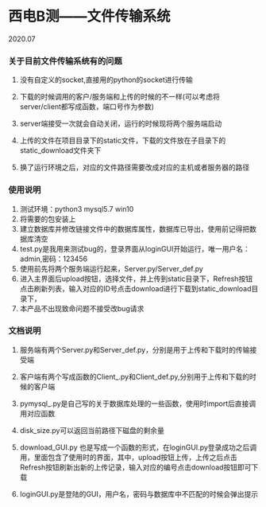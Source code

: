 # 西电B测——文件传输系统
2020.07

### 关于目前文件传输系统有的问题


1. 没有自定义的socket,直接用的python的socket进行传输

2. 下载的时候调用的客户/服务端和上传的时候的不一样(可以考虑将server/client都写成函数，端口号作为参数)

3. server端接受一次就会自动关闭，运行的时候现将两个服务端启动

4. 上传的文件在项目目录下的static文件，下载的文件放在子目录下的static_download文件夹下

5. 换了运行环境之后，对应的文件路径需要改成对应的主机或者服务器的路径


### 使用说明
1. 测试环境：python3  mysql5.7  win10
2. 将需要的包安装上
3. 建立数据库并修改链接文件中的数据库属性，数据库已导出，使用前记得把数据库清空
4. test.py是我用来测试bug的，登录界面从loginGUI开始运行，唯一用户名：admin,密码：123456
5. 使用前先将两个服务端运行起来，Server.py/Server_def.py
5. 进入主界面后upload按钮，选择文件，并上传到static目录下，Refresh按钮点击刷新列表，输入对应的ID号点击download进行下载到static_download目录下，
6. 本产品不出现致命问题不接受改bug请求


### 文档说明
1. 服务端有两个Server.py和Server_def.py，分别是用于上传和下载时的传输接受端

2. 客户端有两个写成函数的Client_.py和Client_def.py,分别用于上传和下载的时候的客户端

3. pymysql_.py是自己写的关于数据库处理的一些函数，使用时import后直接调用对应函数

4. disk_size.py可以返回当前路径下磁盘的剩余量

5. download_GUI.py 也是写成一个函数的形式，在loginGUI.py登录成功之后调用，里面包含了使用时的界面，其中，upload按钮上传，上传之后点击Refresh按钮刷新出新的上传记录，输入对应的编号点击download按钮即可下载

6. loginGUI.py是登陆的GUI，用户名，密码与数据库中不匹配的时候会弹出提示




